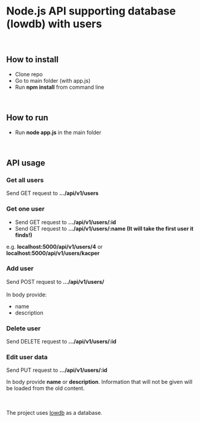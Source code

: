# Node.js API supporting database (lowdb) with users
<br/>

## How to install
 
 - Clone repo
 - Go to main folder (with app.js)
 - Run <b>npm install</b> from command line
 
 <br/>
 
## How to run
 
 - Run <b>node app.js</b> in the main folder
 
 <br/>
 
## API usage

 ### Get all users
  Send GET request to <b>.../api/v1/users</b>
 ### Get one user
  - Send GET request to <b>.../api/v1/users/:id</b>
  - Send GET request to <b>.../api/v1/users/:name (It will take the first user it finds!)</b>
  
  e.g. <b>localhost:5000/api/v1/users/4</b> or <b>localhost:5000/api/v1/users/kacper</b>
  
 ### Add user
  Send POST request to <b>.../api/v1/users/</b> <br/>
  <br/>
  In body provide:
   - name
   - description

 ### Delete user
  Send DELETE request to <b>.../api/v1/users/:id</b>
 
 ### Edit user data
  Send PUT request to <b>.../api/v1/users/:id</b>
  
  In body provide <b>name</b> or <b>description</b>. Information that will not be given will be loaded from the old content.
  <br/><br/><br/>

The project uses [lowdb](https://www.npmjs.com/package/lowdb) as a database.
